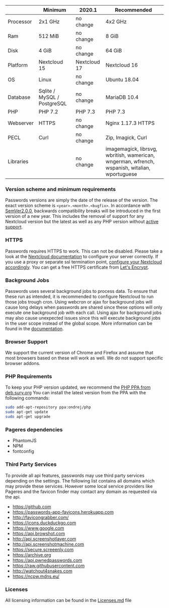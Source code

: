 |  | Minimum | 2020.1 | Recommended |
| --- | --- | --- | --- |
| Processor | 2x1 GHz                     | no change    | 4x2 GHz |
| Ram       | 512 MiB                     | no change    | 8 GiB |
| Disk      | 4 GiB                       | no change    |  64 GiB |
| Platform  | Nextcloud 15                | Nextcloud 17 |  Nextcloud 16 |
| OS        | Linux                       | no change    |  Ubuntu 18.04 |
| Database  | Sqlite / MySQL / PostgreSQL | no change    |  MariaDB 10.4 |
| PHP       | PHP 7.2                     | PHP 7.3      |  PHP 7.3 |
| Webserver | HTTPS                       | no change    |  Nginx 1.17.3 HTTPS |
| PECL      | Curl                        | no change    |  Zip, Imagick, Curl |
| Libraries |                             | no change    |  imagemagick, librsvg, wbritish, wamerican, wngerman, wfrench, wspanish, witalian, wportuguese |

### Version scheme and minimum requirements
Passwords versions are simply the date of the release of the version.
The exact version scheme is `<year>.<month>.<bugfix>`.
In accordance with [SemVer2.0.0](https://semver.org/spec/v2.0.0.html), backwards compatibility breaks will be introduced in the first version of a new year.
This includes the removal of support for any Nextcloud version but the latest as well as any PHP version without [active support](http://php.net/supported-versions.php).

### HTTPS
Passwords requires HTTPS to work. This can not be disabled.
Please take a look at the [Nextcloud documentation](https://docs.nextcloud.com/server/latest/admin_manual/configuration_server/harden_server.html#use-https) to configure your server correctly.
If you use a proxy or separate ssl termination point, [configure your Nextcloud accordingly](https://docs.nextcloud.com/server/latest/admin_manual/configuration_server/reverse_proxy_configuration.html).
You can get a free HTTPS certificate from [Let's Encrypt](https://letsencrypt.org/getting-started/).

### Background Jobs
Passwords uses several background jobs to process data.
To ensure that these run as intended, it is recommended to configure Nextcloud to run those jobs trough cron.
Using webcron or ajax for background jobs will cause long delays when passwords are shared since these options will only execute one background job with each call.
Using ajax for background jobs may also cause unexpected issues since this will execute background jobs in the user scope instead of the global scope.
More information can be found in the [documentation](https://docs.nextcloud.com/server/latest/go.php?to=admin-background-jobs).

### Browser Support
We support the current version of Chrome and Firefox and assume that most browsers based on these will work as well.
We do not support specific browser addons.

### PHP Requirements
To keep your PHP version updated, we recommend the [PHP PPA from deb.sury.org](https://deb.sury.org/#php-packages)
You can install the latest version from the PPA with the following commands:
```bash
sudo add-apt-repository ppa:ondrej/php
sudo apt-get update
sudo apt-get upgrade
```

### Pageres dependencies
- PhantomJS 
- NPM 
- fontconfig

### Third Party Services
To provide all api features, passwords may use third party services depending on the settings.
The following list contains all domains which may provide these services.
However some local service providers like Pageres and the favicon finder may contact any domain as requested via the api.

- https://github.com
- https://passwords-app-favicons.herokuapp.com
- http://favicongrabber.com/
- https://icons.duckduckgo.com
- https://www.google.com
- https://api.browshot.com
- http://api.screenshotlayer.com
- http://api.screenshotmachine.com
- https://secure.screeenly.com
- https://archive.org
- https://api.pwnedpasswords.com
- https://raw.githubusercontent.com
- http://watchout4snakes.com
- https://ncpw.mdns.eu/

### Licenses
All licensing information can be found in the [Licenses.md](https://github.com/marius-wieschollek/passwords/blob/master/Licenses.md) file